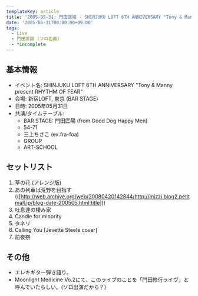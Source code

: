 ```yaml
---
templateKey: article
title: '2005-05-31: 門田匡陽 - SHINJUKU LOFT 6TH ANNIVERSARY "Tony & Manny present RHYTHM OF FEAR" at 新宿LOFT'
date: '2005-05-31T00:00:00+09:00'
tags:
  - Live
  - 門田匡陽 (ソロ名義)
  - *incomplete
---
```

## 基本情報

* イベント名: SHINJUKU LOFT 6TH ANNIVERSARY "Tony & Manny present RHYTHM OF FEAR"
* 会場: 新宿LOFT, 東京 (BAR STAGE)
* 日時: 2005年05月31日
* 共演/タイムテーブル:
  * BAR STAGE: 門田匡陽 (from Good Dog Happy Men)
  * 54-71
  * 三上ちさこ (ex.fra-foa)
  * GROUP
  * ART-SCHOOL

## セットリスト

1. 草の花 (アレンジ版)
1. あの列車は荒野を目指す(([http://web.archive.org/web/20080420142844/http://mizzi.blog2.petitmall.jp/blog-date-200505.html:title]))
1. 吐息達の棲み家
1. Candle for minority
1. タネリ
1. Calling You [Jevette Steele cover]
1. 前夜祭

## その他

* エレキギター弾き語り。
* Moonlight Medicine Vo.2にて、このライブのことを「門田修行ライヴ」と呼んでいたらしい。(ソロ出演だから？)

